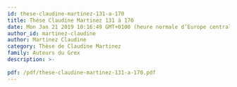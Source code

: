 ```yaml
---
id: these-claudine-martinez-131-a-170
title: Thèse Claudine Martinez 131 à 170 
date: Mon Jan 21 2019 10:16:49 GMT+0100 (heure normale d’Europe centrale)
author_id: martinez-claudine
author: Martinez Claudine
category: Thèse de Claudine Martinez
family: Auteurs du Grex
description: >-
 
pdf: /pdf/these-claudine-martinez-131-a-170.pdf
---
```

